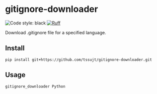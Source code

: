 # gitignore-downloader

![Code style: black](https://img.shields.io/badge/code%20style-black-000000.svg)
[![Ruff](https://img.shields.io/endpoint?url=https://raw.githubusercontent.com/astral-sh/ruff/main/assets/badge/v2.json)](https://github.com/astral-sh/ruff)

Download .gitignore file for a specified language.

## Install

```
pip install git+https://github.com/tssujt/gitignore-downloader.git
```

## Usage

```
gitignore_downloader Python
```
